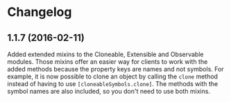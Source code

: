 # Changelog

## 1.1.7 (2016-02-11)

Added extended mixins to the Cloneable, Extensible and Observable modules. Those mixins offer an easier way for clients to work with the added methods because the property keys are names and not symbols. For example, it is now possible to clone an object by calling the `clone` method instead of having to use `[cloneableSymbols.clone]`. The methods with the symbol names are also included, so you don't need to use both mixins.